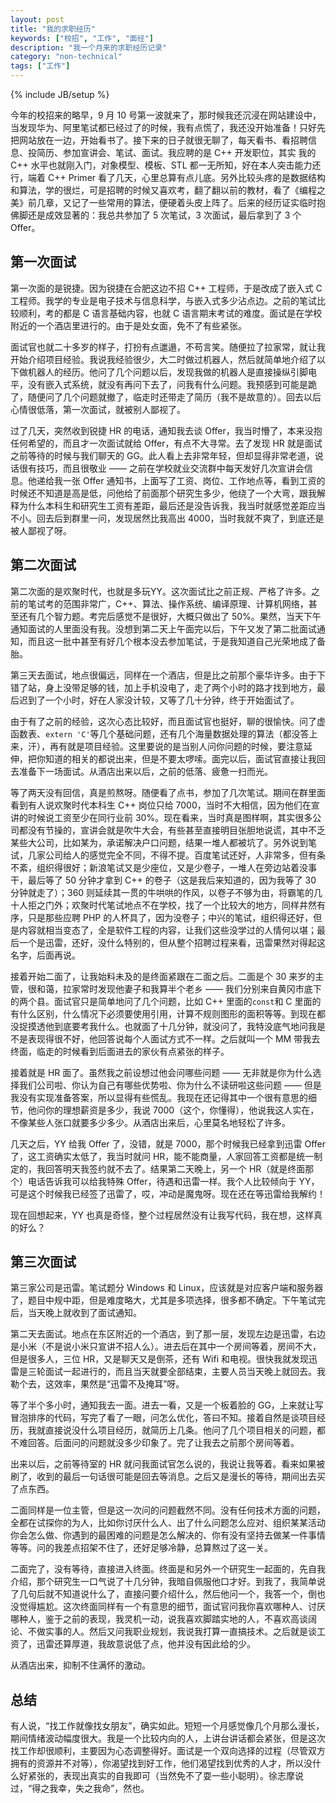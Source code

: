 ```yaml
---
layout: post
title: "我的求职经历"
keywords: ["校招", "工作", "面经"]
description: "我一个月来的求职经历记录"
category: "non-technical"
tags: ["工作"]
---
```

{% include JB/setup %}

今年的校招来的略早，9 月 10 号第一波就来了，那时候我还沉浸在网站建设中，当发现华为、阿里笔试都已经过了的时候，我有点慌了，我还没开始准备！只好先把网站放在一边，开始看书了。接下来的日子就很无聊了，每天看书、看招聘信息、投简历、参加宣讲会、笔试、面试。我应聘的是 C++ 开发职位，其实 我的 C++ 水平也就刚入门，对象模型、模板、STL 都一无所知，好在本人突击能力还行，端着 C++ Primer 看了几天，心里总算有点儿底。另外比较头疼的是数据结构和算法，学的很烂，可是招聘的时候又喜欢考，翻了翻以前的教材，看了《编程之美》前几章，又记了一些常用的算法，便硬着头皮上阵了。后来的经历证实临时抱佛脚还是成效显著的：我总共参加了 5 次笔试，3 次面试，最后拿到了 3 个 Offer。

## 第一次面试

第一次面的是锐捷。因为锐捷在合肥这边不招 C++ 工程师，于是改成了嵌入式 C 工程师。我学的专业是电子技术与信息科学，与嵌入式多少沾点边。之前的笔试比较顺利，考的都是 C 语言基础内容，也就 C 语言期末考试的难度。面试是在学校附近的一个酒店里进行的。由于是处女面，免不了有些紧张。

面试官也就二十多岁的样子，打扮有点邋遢，不苟言笑。随便拉了拉家常，就让我开始介绍项目经验。我说我经验很少，大二时做过机器人，然后就简单地介绍了以下做机器人的经历。他问了几个问题以后，发现我做的机器人是直接操纵引脚电平，没有嵌入式系统，就没有再问下去了，问我有什么问题。我预感到可能是跪了，随便问了几个问题就撤了，临走时还带走了简历（我不是故意的）。回去以后心情很低落，第一次面试，就被别人鄙视了。

过了几天，突然收到锐捷 HR 的电话，通知我去谈 Offer，我当时懵了，本来没抱任何希望的，而且才一次面试就给 Offer，有点不大寻常。去了发现 HR 就是面试之前等待的时候与我们聊天的 GG。此人看上去非常年轻，但却显得非常老道，说话很有技巧，而且很敬业 —— 之前在学校就业交流群中每天发好几次宣讲会信息。他递给我一张 Offer 通知书，上面写了工资、岗位、工作地点等，看到工资的时候还不知道是高是低，问他给了前面那个研究生多少，他绕了一个大弯，跟我解释为什么本科生和研究生工资有差距，最后还是没告诉我，我当时就感觉差距应当不小。回去后到群里一问，发现居然比我高出 4000，当时我就不爽了，到底还是被人鄙视了呀。

## 第二次面试

第二次面的是欢聚时代，也就是多玩YY。这次面试比之前正规、严格了许多。之前的笔试考的范围非常广，C++、算法、操作系统、编译原理、计算机网络，甚至还有几个智力题。考完后感觉不是很好，大概只做出了 50%。果然，当天下午通知面试的人里面没有我。没想到第二天上午面完以后，下午又发了第二批面试通知，而且这一批中甚至有好几个根本没去参加笔试，于是我知道自己光荣地成了备胎。

第三天去面试，地点很偏远，同样在一个酒店，但是比之前那个豪华许多。由于下错了站，身上没带足够的钱，加上手机没电了，走了两个小时的路才找到地方，最后迟到了一个小时，好在人家没计较，又等了几十分钟，终于开始面试了。

由于有了之前的经验，这次心态比较好，而且面试官也挺好，聊的很愉快。问了虚函数表、`extern 'C'`等几个基础问题，还有几个海量数据处理的算法（都没答上来，汗），再有就是项目经验。这里要说的是当别人问你问题的时候，要注意延伸，把你知道的相关的都说出来，但是不要太啰嗦。面完以后，面试官直接让我回去准备下一场面试。从酒店出来以后，之前的低落、疲惫一扫而光。

等了两天没有回信，真是煎熬呀。随便看了点书，参加了几次笔试。期间在群里面看到有人说欢聚时代本科生 C++ 岗位只给 7000，当时不大相信，因为他们在宣讲的时候说工资至少在同行业前 30%。现在看来，当时真是图样啊，其实很多公司都没有节操的，宣讲会就是吹牛大会，有些甚至直接明目张胆地说谎，其中不乏某些大公司，比如某为，承诺解决户口问题，结果一堆人都被坑了。另外说到笔试，几家公司给人的感觉完全不同，不得不提。百度笔试还好，人非常多，但有条不紊，组织得很好；新浪笔试又是少座位，又是少卷子，一堆人在旁边站着没事干，最后等了 50 分钟才拿到 C++ 的卷子（这是我后来知道的，因为我等了 30 分钟就走了）；360 则延续其一贯的牛哄哄的作风，以卷子不够为由，将霸笔的几十人拒之门外；欢聚时代笔试地点不在学校，找了一个比较大的地方，同样井然有序，只是那些应聘 PHP 的人杯具了，因为没卷子；中兴的笔试，组织得还好，但是内容就相当变态了，全是软件工程的内容，让我们这些没学过的人情何以堪；最后一个是迅雷，还好，没什么特别的，但从整个招聘过程来看，迅雷果然对得起这名字，后面再说。

接着开始二面了，让我始料未及的是终面紧跟在二面之后。二面是个 30 来岁的主管，很和蔼，拉家常时发现他妻子和我算半个老乡 —— 我们分别来自黄冈市底下的两个县。面试官只是简单地问了几个问题，比如 C++ 里面的`const`和 C 里面的有什么区别，什么情况下必须要使用引用，计算不规则图形的面积等等。到现在都没捉摸透他到底要考我什么。也就面了十几分钟，就没问了，我特没底气地问我是不是表现得很不好，他回答说每个人面试方式不一样。之后就叫一个 MM 带我去终面，临走的时候看到后面进去的家伙有点紧张的样子。

接着就是 HR 面了。虽然我之前设想过他会问哪些问题 —— 无非就是你为什么选择我们公司啦、你认为自己有哪些优势啦、你为什么不读研啦这些问题 —— 但是我没有实现准备答案，所以显得有些慌乱。我现在还记得其中一个很有意思的细节，他问你的理想薪资是多少，我说 7000（这个，你懂得），他说我这人实在，不像某些人张口就要多少多少。从酒店出来后，心里莫名地轻松了许多。

几天之后，YY 给我 Offer 了，没错，就是 7000，那个时候我已经拿到迅雷 Offer 了，这工资确实太低了，我当时就问 HR，能不能商量，人家回答工资都是统一制定的，我回答明天我签约就不去了。结果第二天晚上，另一个 HR（就是终面那个）电话告诉我可以给我特殊 Offer，待遇和迅雷一样。我个人比较倾向于 YY，可是这个时候我已经签了迅雷了，哎，冲动是魔鬼呀。现在还在等迅雷给我解约！

现在回想起来，YY 也真是奇怪，整个过程居然没有让我写代码，我在想，这样真的好么？

## 第三次面试

第三家公司是迅雷。笔试题分 Windows 和 Linux，应该就是对应客户端和服务器了，题目中规中距，但是难度略大，尤其是多项选择，很多都不确定。下午笔试完后，当天晚上就收到了面试通知。

第二天去面试。地点在东区附近的一个酒店，到了那一层，发现左边是迅雷，右边是小米（不是说小米只宣讲不招人么）。进去后在其中一个房间等着，房间不大，但是很多人，三位 HR，又是聊天又是倒茶，还有 Wifi 和电视。很快我就发现迅雷是三轮面试一起进行的，而且当天就要全部结束，主要人员当天晚上就回去。我勒个去，这效率，果然是“迅雷不及掩耳”呀。

等了半个多小时，通知我去一面。进去一看，又是一个板着脸的 GG，上来就让写冒泡排序的代码，写完了看了一眼，问怎么优化，答曰不知。接着自然是谈项目经历，我就直接说没什么项目经历，就简历上几条。他问了几个项目相关的问题，都不难回答。后面问的问题就没多少印象了。完了让我去之前那个房间等着。

出来以后，之前等待室的 HR 就问我面试官怎么说的，我说让我等着。看来如果被刷了，收到的最后一句话很可能是回去等消息。之后又是漫长的等待，期间出去买了点东西。

二面同样是一位主管，但是这一次问的问题截然不同。没有任何技术方面的问题，全都在试探你的为人，比如你讨厌什么人、出了什么问题怎么应对、组织某某活动你会怎么做、你遇到的最困难的问题是怎么解决的、你有没有坚持去做某一件事情等等。问的我差点招架不住了，还好足够冷静，总算熬过了这一关。

二面完了，没有等待，直接进入终面。终面是和另外一个研究生一起面的，先自我介绍，那个研究生一口气说了十几分钟，我暗自佩服他口才好。到我了，我简单说了几句后就不知道说什么了，直接问要介绍什么，然后他问一个，我答一个，倒也没觉得尴尬。这次终面同样有一个有意思的细节，面试官问我你喜欢哪种人、讨厌哪种人，鉴于之前的表现，我灵机一动，说我喜欢脚踏实地的人，不喜欢高谈阔论、不做实事的人。然后又问我职业规划，我说我打算一直搞技术。之后就是谈工资了，迅雷还算厚道，我故意说低了点，他并没有因此给的少。

从酒店出来，抑制不住满怀的激动。

## 总结

有人说，“找工作就像找女朋友”，确实如此。短短一个月感觉像几个月那么漫长，期间情绪波动幅度很大。我是一个比较内向的人，上讲台讲话都会紧张，但是这次找工作却很顺利，主要因为心态调整得好。面试是一个双向选择的过程（尽管双方拥有的资源并不对等），你渴望找到好工作，他们渴望找到优秀的人才，所以没什么好紧张的，表现出真实的自我即可（当然免不了耍一些小聪明）。徐志摩说过，“得之我幸，失之我命”，然也。

